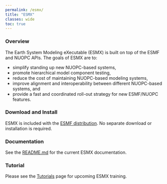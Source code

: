 ```yaml
---
permalink: /esmx/
title: "ESMX"
classes: wide
toc: true
---
```


### Overview

The Earth System Modeling eXecutable (ESMX) is built on top of the ESMF and NUOPC APIs. The goals of ESMX are to:
- simplify standing up new NUOPC-based systems,
- promote hierarchical model component testing, 
- reduce the cost of maintaining NUOPC-based modeling systems, 
- improve alignment and interoperability between different NUOPC-based systems, and
- provide a fast and coordinated roll-out strategy for new ESMF/NUOPC features.

### Download and Install

ESMX is included with the [ESMF distribution](/download/).
No separate download or installation is required.

### Documentation

See the [README.md](https://github.com/esmf-org/esmf/tree/develop/src/addon/ESMX#esmx) for the current ESMX documentation.

### Tutorial

Please see the [Tutorials](/tutorials/) page for upcoming ESMX training.
